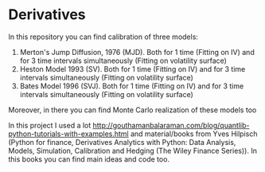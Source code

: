 # Derivatives
In this repository you can find calibration of three models:
  1) Merton's Jump Diffusion, 1976 (MJD). Both for 1 time (Fitting on IV) and for 3 time intervals simultaneously (Fitting on volatility surface)
  2) Heston Model 1993 (SV). Both for 1 time (Fitting on IV) and for 3 time intervals simultaneously (Fitting on volatility surface)
  3) Bates Model 1996 (SVJ). Both for 1 time (Fitting on IV) and for 3 time intervals simultaneously (Fitting on volatility surface)

Moreover, in there you can find Monte Carlo realization of these models too

In this project I used a lot http://gouthamanbalaraman.com/blog/quantlib-python-tutorials-with-examples.html and material/books from Yves Hilpisch (Python for finance, Derivatives Analytics with Python: Data Analysis, Models, Simulation, Calibration and Hedging (The Wiley Finance Series)). In this books you can find main ideas and code too.

